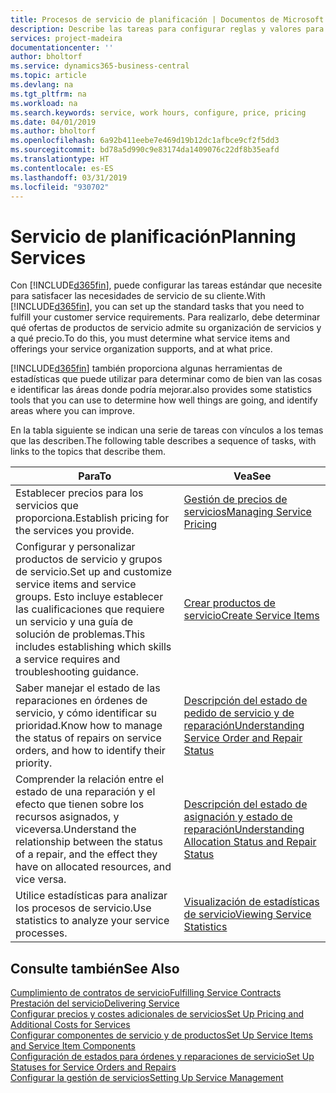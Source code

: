```yaml
---
title: Procesos de servicio de planificación | Documentos de Microsoft
description: Describe las tareas para configurar reglas y valores para definir las directivas y los procesos de servicios.
services: project-madeira
documentationcenter: ''
author: bholtorf
ms.service: dynamics365-business-central
ms.topic: article
ms.devlang: na
ms.tgt_pltfrm: na
ms.workload: na
ms.search.keywords: service, work hours, configure, price, pricing
ms.date: 04/01/2019
ms.author: bholtorf
ms.openlocfilehash: 6a92b411eebe7e469d19b12dc1afbce9cf2f5dd3
ms.sourcegitcommit: bd78a5d990c9e83174da1409076c22df8b35eafd
ms.translationtype: HT
ms.contentlocale: es-ES
ms.lasthandoff: 03/31/2019
ms.locfileid: "930702"
---
```

# <a name="planning-services"></a><span data-ttu-id="c6b0a-103">Servicio de planificación</span><span class="sxs-lookup"><span data-stu-id="c6b0a-103">Planning Services</span></span>
<span data-ttu-id="c6b0a-104">Con [!INCLUDE[d365fin](includes/d365fin_md.md)], puede configurar las tareas estándar que necesite para satisfacer las necesidades de servicio de su cliente.</span><span class="sxs-lookup"><span data-stu-id="c6b0a-104">With [!INCLUDE[d365fin](includes/d365fin_md.md)], you can set up the standard tasks that you need to fulfill your customer service requirements.</span></span> <span data-ttu-id="c6b0a-105">Para realizarlo, debe determinar qué ofertas de productos de servicio admite su organización de servicios y a qué precio.</span><span class="sxs-lookup"><span data-stu-id="c6b0a-105">To do this, you must determine what service items and offerings your service organization supports, and at what price.</span></span>   

[!INCLUDE[d365fin](includes/d365fin_md.md)] <span data-ttu-id="c6b0a-106">también proporciona algunas herramientas de estadísticas que puede utilizar para determinar como de bien van las cosas e identificar las áreas donde podría mejorar.</span><span class="sxs-lookup"><span data-stu-id="c6b0a-106">also provides some statistics tools that you can use to determine how well things are going, and identify areas where you can improve.</span></span>
  
<span data-ttu-id="c6b0a-107">En la tabla siguiente se indican una serie de tareas con vínculos a los temas que las describen.</span><span class="sxs-lookup"><span data-stu-id="c6b0a-107">The following table describes a sequence of tasks, with links to the topics that describe them.</span></span>   
  
|<span data-ttu-id="c6b0a-108">**Para**</span><span class="sxs-lookup"><span data-stu-id="c6b0a-108">**To**</span></span>|<span data-ttu-id="c6b0a-109">**Vea**</span><span class="sxs-lookup"><span data-stu-id="c6b0a-109">**See**</span></span>|  
|------------|-------------|  
|<span data-ttu-id="c6b0a-110">Establecer precios para los servicios que proporciona.</span><span class="sxs-lookup"><span data-stu-id="c6b0a-110">Establish pricing for the services you provide.</span></span>|[<span data-ttu-id="c6b0a-111">Gestión de precios de servicios</span><span class="sxs-lookup"><span data-stu-id="c6b0a-111">Managing Service Pricing</span></span>](service-service-price-management.md)|
|<span data-ttu-id="c6b0a-112">Configurar y personalizar productos de servicio y grupos de servicio.</span><span class="sxs-lookup"><span data-stu-id="c6b0a-112">Set up and customize service items and service groups.</span></span> <span data-ttu-id="c6b0a-113">Esto incluye establecer las cualificaciones que requiere un servicio y una guía de solución de problemas.</span><span class="sxs-lookup"><span data-stu-id="c6b0a-113">This includes establishing which skills a service requires and troubleshooting guidance.</span></span>| [<span data-ttu-id="c6b0a-114">Crear productos de servicio</span><span class="sxs-lookup"><span data-stu-id="c6b0a-114">Create Service Items</span></span>](service-how-to-create-service-items.md)|  
|<span data-ttu-id="c6b0a-115">Saber manejar el estado de las reparaciones en órdenes de servicio, y cómo identificar su prioridad.</span><span class="sxs-lookup"><span data-stu-id="c6b0a-115">Know how to manage the status of repairs on service orders, and how to identify their priority.</span></span>|[<span data-ttu-id="c6b0a-116">Descripción del estado de pedido de servicio y de reparación</span><span class="sxs-lookup"><span data-stu-id="c6b0a-116">Understanding Service Order and Repair Status</span></span>](service-service-order-status-and-repair-status.md)|  
|<span data-ttu-id="c6b0a-117">Comprender la relación entre el estado de una reparación y el efecto que tienen sobre los recursos asignados, y viceversa.</span><span class="sxs-lookup"><span data-stu-id="c6b0a-117">Understand the relationship between the status of a repair, and the effect they have on allocated resources, and vice versa.</span></span>|[<span data-ttu-id="c6b0a-118">Descripción del estado de asignación y estado de reparación</span><span class="sxs-lookup"><span data-stu-id="c6b0a-118">Understanding Allocation Status and Repair Status</span></span>](service-allocation-status-and-repair-status.md)|  
|<span data-ttu-id="c6b0a-119">Utilice estadísticas para analizar los procesos de servicio.</span><span class="sxs-lookup"><span data-stu-id="c6b0a-119">Use statistics to analyze your service processes.</span></span> | [<span data-ttu-id="c6b0a-120">Visualización de estadísticas de servicio</span><span class="sxs-lookup"><span data-stu-id="c6b0a-120">Viewing Service Statistics</span></span>](service-service-statistics.md) |

## <a name="see-also"></a><span data-ttu-id="c6b0a-121">Consulte también</span><span class="sxs-lookup"><span data-stu-id="c6b0a-121">See Also</span></span>
[<span data-ttu-id="c6b0a-122">Cumplimiento de contratos de servicio</span><span class="sxs-lookup"><span data-stu-id="c6b0a-122">Fulfilling Service Contracts</span></span>](service-fulfill-service-contracts.md)  
[<span data-ttu-id="c6b0a-123">Prestación del servicio</span><span class="sxs-lookup"><span data-stu-id="c6b0a-123">Delivering Service</span></span>](service-deliver-service.md)  
[<span data-ttu-id="c6b0a-124">Configurar precios y costes adicionales de servicios</span><span class="sxs-lookup"><span data-stu-id="c6b0a-124">Set Up Pricing and Additional Costs for Services</span></span>](service-how-setup-service-costs-pricing.md)  
[<span data-ttu-id="c6b0a-125">Configurar componentes de servicio y de productos</span><span class="sxs-lookup"><span data-stu-id="c6b0a-125">Set Up Service Items and Service Item Components</span></span>](service-how-setup-service-items.md)  
[<span data-ttu-id="c6b0a-126">Configuración de estados para órdenes y reparaciones de servicio</span><span class="sxs-lookup"><span data-stu-id="c6b0a-126">Set Up Statuses for Service Orders and Repairs</span></span>](service-order-repair-status.md)  
[<span data-ttu-id="c6b0a-127">Configurar la gestión de servicios</span><span class="sxs-lookup"><span data-stu-id="c6b0a-127">Setting Up Service Management</span></span>](service-setup-service.md)  
